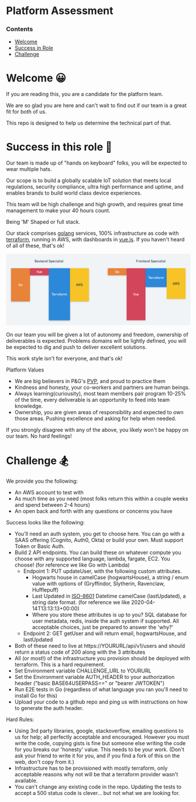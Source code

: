 # Platform Assessment

### Contents
- [Welcome](README.md#Welcome-😀)
- [Success in Role](README.md#Success-in-this-role-🚀)
- [Challenge](README.md#Challenge-🏂)



# Welcome 😀

If you are reading this, you are a candidate for the platform team.

We are so glad you are here and can't wait to find out if our team is a great fit for both of us.

This repo is designed to help us determine the technical part of that.

# Success in this role 🚀

Our team is made up of "hands on keyboard" folks, you will be expected to wear multiple hats.

Our scope is to build a globally scalable IoT solution that meets local regulations, security compliance,
ultra high performance and uptime, and enables brands to build world class device experiences.

This team will be high challenge and high growth, and requires great time management to make your 40 hours count.

Being 'M' Shaped or full stack.

Our stack comprises [golang](https://golang.org/) services, 100% infrastructure as code with [terraform](https://www.terraform.io/docs/providers/aws/index.html), running in AWS,
with dashboards in [vue.js](https://vuejs.org/). If you haven't heard of all of these, that's ok!

![m shaped](images/m_shaped.png "M shaped diagram")

On our team you will be given a lot of autonomy and freedom, ownership of deliverables is expected.
Problems domains will be lightly defined, you will be expected to dig and push to deliver excellent solutions.

This work style isn't for everyone, and that's ok!

Platform Values
- We are big believers in P&G's [PVP](https://us.pg.com/policies-and-practices/purpose-values-and-principles/), and proud to practice them
- Kindness and honesty, your co-workers and partners are human beings.
- Always learning(curiousity), most team members pair program 10-25% of the time, 
 every deliverable is an opportunity to feed into team knowledge.
 - Ownership, you are given areas of responsibility and expected to own those areas. Pushing excellence and asking for help when needed.
 
 If you strongly disagree with any of the above, you likely won't be happy on our team. No hard feelings!
 
 # Challenge 🏂
 
 We provide you the following:
 - An AWS account to test with
 - As much time as you need (most folks return this within a couple weeks and spend between 2-4 hours)
 - An open back and forth with any questions or concerns you have
 
 Success looks like the following:
 - You'll need an auth system, you get to choose here. You can go with a SAAS offering (Cognito, Auth0, Okta) or build your own. Must support Token or Basic Auth.
 - Build 2 API endpoints. You can build these on whatever compute you choose with any supported language, lambda, fargate, EC2. You choose! (for reference we like Go with Lambda)
    - Endpoint 1: PUT updateUser, with the following custom attributes.
        - Hogwarts house in camelCase (hogwartsHouse), a string / enum value with options of (Gryffindor, Slytherin, Ravenclaw, Hufflepuff)
        - Last Updated in [ISO-8601](https://en.wikipedia.org/wiki/ISO_8601) Datetime camelCase (lastUpdated), a string date format. (for reference we like 2020-04-14T13:13:13+00:00)
        - Where you store these attributes is up to you? SQL database for user metadata, redis, inside the auth system if supported. All acceptable choices, just be prepared to answer the 'why?'
   - Endpoint 2: GET getUser and will return email, hogwartsHouse, and lastUpdated
- Both of these need to live at https://YOURURL/api/v1/users and should return a status code of 200 along with the 3 attributes
- All (or most!) of the infrastructure you provision should be deployed with terraform. This is a hard requirement.
- Set Environment variable CHALLENGE_URL to YOURURL
- Set the Environment variable AUTH_HEADER to your authorization header ("basic BASE64USERPASS==" or "bearer JWTOKEN")
- Run E2E tests in Go (regardless of what language you ran you'll need to install Go for this)
- Upload your code to a github repo and ping us with instructions on how to generate the auth header.

Hard Rules:
- Using 3rd party libraries, google, stackoverflow, emailing questions to us for help; all perfectly acceptable and encouraged.
However you must write the code, copying gists is fine but someone else writing the code for you breaks our 'honesty' value. This needs to be your work. (Don't ask your friend to write it for you, and if you find a fork of this on the web, don't copy from it.)
- Infrastructure has to be provisioned with mostly terraform, only acceptable reasons why not will be that a terraform provider wasn't available.
- You can't change any existing code in the repo. Updating the tests to accept a 500 status code is clever... but not what we are looking for.
   
 
